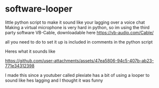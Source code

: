 # software-looper
little python script to make it sound like your lagging over a voice chat
Making a virtual microphone is very hard in python, so im using the third party software VB-Cable, downloadable here https://vb-audio.com/Cable/

all you need to do to set it up is included in comments in the python script

Heres what it sounds like

https://github.com/user-attachments/assets/47ea5806-94c5-407b-ab23-771e34312398

I made this since a youtuber called plexiate has a bit of using a looper to sound like hes lagging and I thought it was funny
